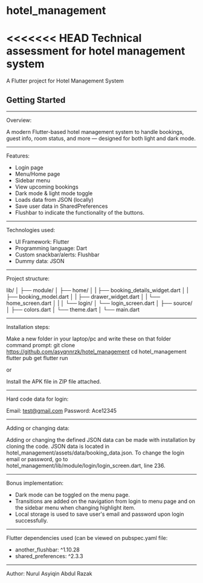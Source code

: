 # hotel_management
<<<<<<< HEAD
Technical assessment for hotel management system
=======

A Flutter project for Hotel Management System

## Getting Started

*****

Overview:

A modern Flutter-based hotel management system to handle bookings, guest info, room status, and more — designed for both light and dark mode.

*****

Features:

- Login page
- Menu/Home page
- Sidebar menu
- View upcoming bookings
- Dark mode & light mode toggle
- Loads data from JSON (locally)
- Save user data in SharedPreferences
- Flushbar to indicate the functionality of the buttons.

*****

Technologies used:

- UI Framework: Flutter
- Programming language: Dart
- Custom snackbar/alerts: Flushbar
- Dummy data: JSON

*****

Project structure:

lib/
│
├── module/
│   ├── home/
│   |   ├── booking_details_widget.dart
│   |   ├── booking_model.dart
│   |   ├── drawer_widget.dart
│   |   └── home_screen.dart
│   |
│   └── login/
│       └── login_screen.dart
│
├── source/
│   ├── colors.dart
│   └── theme.dart
│
└── main.dart

*****

Installation steps:

Make a new folder in your laptop/pc and write these on that folder command prompt:
git clone https://github.com/asyqnnrzk/hotel_management
cd hotel_management
flutter pub get
flutter run

or

Install the APK file in ZIP file attached.

*****

Hard code data for login:

Email: test@gmail.com
Password: Ace12345

*****

Adding or changing data:

Adding or changing the defined JSON data can be made with installation by cloning the code. JSON data is located in hotel_management/assets/data/booking_data.json.
To change the login email or password, go to hotel_management/lib/module/login/login_screen.dart, line 236.

*****

Bonus implementation:

- Dark mode can be toggled on the menu page.
- Transitions are added on the navigation from login to menu page and on the sidebar menu when changing highlight item.
- Local storage is used to save user's email and password upon login successfully.

*****

Flutter dependencies used (can be viewed on pubspec.yaml file:

- another_flushbar: ^1.10.28
- shared_preferences: ^2.3.3

*****

Author: Nurul Asyiqin Abdul Razak
